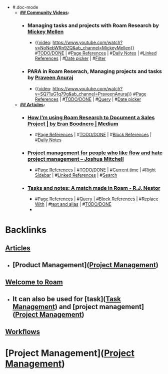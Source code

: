 - #.doc-mode
    - **[## Community Videos](<## Community Videos.md>):**
        - ### Managing tasks and projects with Roam Research by [Mickey Mellen](<Mickey Mellen.md>)

            - {{[video](<video.md>): https://www.youtube.com/watch?v=NoNebWRn9ZQ&ab_channel=MickeyMellen}}
#[TODO/DONE](<TODO/DONE.md>) | #[Page References](<Page References.md>) | #[Daily Notes](<Daily Notes.md>) | #[Linked References](<Linked References.md>) | #[Date picker](<Date picker.md>) | #[Filter](<Filter.md>) 
        - ### PARA in Roam Reserach, Managing projects and tasks by [Praveen Anuraj](<Praveen Anuraj.md>)

            - {{[video](<video.md>): https://www.youtube.com/watch?v=SQ71uG1q79g&ab_channel=PraveenAnuraj}}
#[Page References](<Page References.md>) | #[TODO/DONE](<TODO/DONE.md>) | #[Query](<Query.md>) | #[Date picker](<Date picker.md>) 
    - **[## Articles](<## Articles.md>):**
        - ### [How I’m using Roam Research to Document a Sales Project | by Eran Boodnero | Medium](https://medium.com/@eboodnero/how-i-became-a-productivity-power-house-9da20ba728c0)
            - #[Page References](<Page References.md>) | #[TODO/DONE](<TODO/DONE.md>) | #[Block References](<Block References.md>) | #[Daily Notes](<Daily Notes.md>) 
        - ### [Project management for people who like flow and hate project management – Joshua Mitchell](https://lelon.io/blog/roam-research-project-management)
            - #[Page References](<Page References.md>) | #[TODO/DONE](<TODO/DONE.md>) | #[Current time](<Current time.md>) | #[Right Sidebar](<Right Sidebar.md>) | #[Linked References](<Linked References.md>) | #[Search](<Search.md>) 
        - ### [Tasks and notes: A match made in Roam - R.J. Nestor](https://rjnestor.com/home/tasks-and-notes-a-match-made-in-roam/)
            - #[Page References](<Page References.md>) | #[Query](<Query.md>) | #[Block References](<Block References.md>) | #[Replace With](<Replace With.md>) |  #[text and alias](<text and alias.md>) | #[TODO/DONE](<TODO/DONE.md>)
            - 

# Backlinks
## [Articles](<Articles.md>)
- ## [Product Management]([Project Management](<Project Management.md>))

## [Welcome to Roam](<Welcome to Roam.md>)
- ## It can also be used for [task]([Task Management](<Task Management.md>)) and [project management]([Project Management](<Project Management.md>))

## [Workflows](<Workflows.md>)
# [Project Management]([Project Management](<Project Management.md>))

